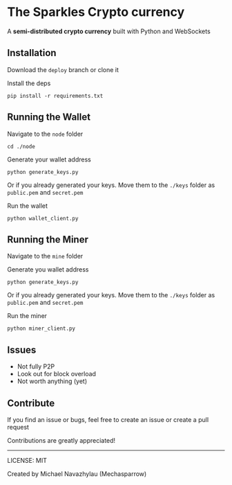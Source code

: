 # The Sparkles Crypto currency
A **semi-distributed crypto currency** built with Python and WebSockets

## Installation

Download the `deploy` branch or clone it

Install the deps

``
pip install -r requirements.txt
``

## Running the Wallet

Navigate to the `node` folder

``
cd ./node
``

Generate your wallet address

``
python generate_keys.py
``

Or if you already generated your keys. Move them to the `./keys` folder as `public.pem` and `secret.pem`

Run the wallet

``
python wallet_client.py
``

## Running the Miner

Navigate to the `mine` folder

Generate you wallet address

``` python generate_keys.py ```

Or if you already generated your keys. Move them to the `./keys` folder as `public.pem` and `secret.pem`

Run the miner

``
python miner_client.py
``

## Issues

* Not fully P2P
* Look out for block overload
* Not worth anything (yet)

## Contribute

If you find an issue or bugs, feel free to create an issue or create a pull request

Contributions are greatly appreciated!

---
LICENSE: MIT

Created by Michael Navazhylau (Mechasparrow)
